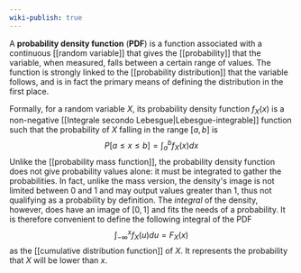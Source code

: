 ```yaml
---
wiki-publish: true
---
```

A **probability density function** (**PDF**) is a function associated with a continuous [[random variable]] that gives the [[probability]] that the variable, when measured, falls between a certain range of values. The function is strongly linked to the [[probability distribution]] that the variable follows, and is in fact the primary means of defining the distribution in the first place.

Formally, for a random variable $X$, its probability density function $f_{X}(x)$ is a non-negative [[Integrale secondo Lebesgue|Lebesgue-integrable]] function such that the probability of $X$ falling in the range $[a,b]$ is
$$P[a\leq x\leq b]=\int_{a}^{b}f_{X}(x)dx$$
Unlike the [[probability mass function]], the probability density function does not give probability values alone: it must be integrated to gather the probabilities. In fact, unlike the mass version, the density's image is not limited between 0 and 1 and may output values greater than 1, thus not qualifying as a probability by definition. The *integral* of the density, however, does have an image of $[0,1]$ and fits the needs of a probability. It is therefore convenient to define the following integral of the PDF
$$\int_{-\infty}^{x} f_{X}(u)du=F_{X}(x)$$
as the [[cumulative distribution function]] of $X$. It represents the probability that $X$ will be lower than $x$.